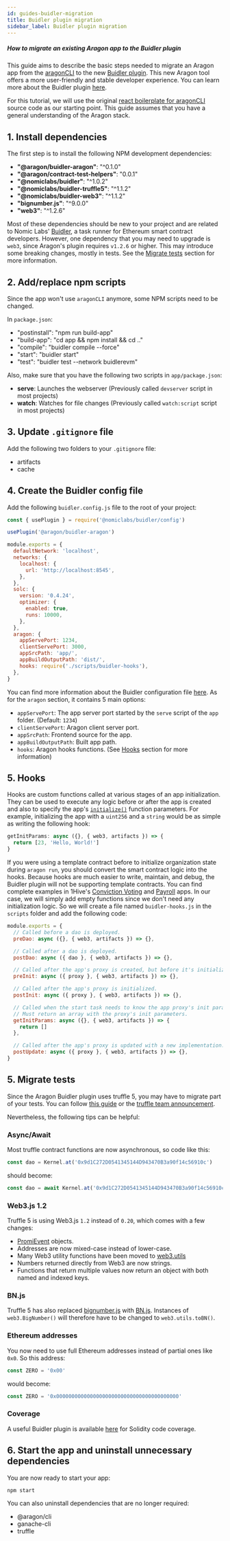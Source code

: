 ```yaml
---
id: guides-buidler-migration
title: Buidler plugin migration
sidebar_label: Buidler plugin migration
---
```


##### How to migrate an existing Aragon app to the Buidler plugin

This guide aims to describe the basic steps needed to migrate an Aragon app from the [aragonCLI](https://github.com/aragon/aragon-cli) to the new [Buidler plugin](https://blog.aragon.one/buidler-plugin). This new Aragon tool offers a more user-friendly and stable developer experience. You can learn more about the Buidler plugin [here](https://github.com/aragon/buidler-aragon).

For this tutorial, we will use the original [react boilerplate for aragonCLI](https://github.com/aragon/aragon-react-boilerplate/tree/react-with-cli) source code as our starting point. This guide assumes that you have a general understanding of the Aragon stack.

## 1. Install dependencies

The first step is to install the following NPM development dependencies:

- **"@aragon/buidler-aragon"**: "^0.1.0"
- **"@aragon/contract-test-helpers"**: "0.0.1"
- **"@nomiclabs/buidler"**: "^1.0.2"
- **"@nomiclabs/buidler-truffle5"**: "^1.1.2"
- **"@nomiclabs/buidler-web3"**: "^1.1.2"
- **"bignumber.js"**: "^9.0.0"
- **"web3"**: "^1.2.6"

Most of these dependencies should be new to your project and are related to Nomic Labs' [Buidler](https://buidler.dev), a task runner for Ethereum smart contract developers. However, one dependency that you may need to upgrade is `web3`, since Aragon's plugin requires `v1.2.6` or higher. This may introduce some breaking changes, mostly in tests. See the [Migrate tests](#5-migrate-tests) section for more information.

## 2. Add/replace npm scripts

Since the app won't use `aragonCLI` anymore, some NPM scripts need to be changed.

In `package.json`:

- "postinstall": "npm run build-app"
- "build-app": "cd app && npm install && cd .."
- "compile": "buidler compile --force"
- "start": "buidler start"
- "test": "buidler test --network buidlerevm"

Also, make sure that you have the following two scripts in `app/package.json`:

- **serve**: Launches the webserver (Previously called `devserver` script in most projects)
- **watch**: Watches for file changes (Previously called `watch:script` script in most projects)

## 3. Update `.gitignore` file

Add the following two folders to your `.gitignore` file:

- artifacts
- cache

## 4. Create the Buidler config file

Add the following `buidler.config.js` file to the root of your project:

```js
const { usePlugin } = require('@nomiclabs/buidler/config')

usePlugin('@aragon/buidler-aragon')

module.exports = {
  defaultNetwork: 'localhost',
  networks: {
    localhost: {
      url: 'http://localhost:8545',
    },
  },
  solc: {
    version: '0.4.24',
    optimizer: {
      enabled: true,
      runs: 10000,
    },
  },
  aragon: {
    appServePort: 1234,
    clientServePort: 3000,
    appSrcPath: 'app/',
    appBuildOutputPath: 'dist/',
    hooks: require('./scripts/buidler-hooks'),
  },
}
```

You can find more information about the Buidler configuration file [here](https://buidler.dev/config). As for the `aragon` section, it contains 5 main options:

- `appServePort`: The app server port started by the `serve` script of the `app` folder. (Default: `1234`)
- `clientServePort`: Aragon client server port.
- `appSrcPath`: Frontend source for the app.
- `appBuildOutputPath`: Built app path.
- `hooks`: Aragon hooks functions. (See [Hooks](#5-hooks) section for more information)

## 5. Hooks

Hooks are custom functions called at various stages of an app initialization. They can be used to execute any logic before or after the app is created and also to specify the app's [`initialize()`](https://hack.aragon.org/docs/aragonos-building#constructor-and-initialization) function parameters. For example, initializing the app with a `uint256` and a `string` would be as simple as writing the following hook:

```js
getInitParams: async ({}, { web3, artifacts }) => {
  return [23, 'Hello, World!']
}
```

If you were using a template contract before to initialize organization state during `aragon run`, you should convert the smart contract logic into the hooks. Because hooks are much easier to write, maintain, and debug, the Buidler plugin will not be supporting template contracts. You can find complete examples in 1Hive's [Conviction Voting](https://github.com/aragonone/conviction-voting-app/blob/buidlerized/buidler-app/scripts/buidler-hooks.js) and [Payroll](https://github.com/1Hive/payroll-app/blob/buidler-setup/buidler-app/scripts/buidler-hooks.js) apps. In our case, we will simply add empty functions since we don't need any initialization logic. So we will create a file named `buidler-hooks.js` in the `scripts` folder and add the following code:

```js
module.exports = {
  // Called before a dao is deployed.
  preDao: async ({}, { web3, artifacts }) => {},

  // Called after a dao is deployed.
  postDao: async ({ dao }, { web3, artifacts }) => {},

  // Called after the app's proxy is created, but before it's initialized.
  preInit: async ({ proxy }, { web3, artifacts }) => {},

  // Called after the app's proxy is initialized.
  postInit: async ({ proxy }, { web3, artifacts }) => {},

  // Called when the start task needs to know the app proxy's init parameters.
  // Must return an array with the proxy's init parameters.
  getInitParams: async ({}, { web3, artifacts }) => {
    return []
  },

  // Called after the app's proxy is updated with a new implementation.
  postUpdate: async ({ proxy }, { web3, artifacts }) => {},
}
```

## 5. Migrate tests

Since the Aragon Buidler plugin uses truffle 5, you may have to migrate part of your tests. You can follow [this guide](https://medium.com/coinmonks/upgrading-to-truffle-5-22aedc7c2a4d) or the [truffle team announcement](https://www.trufflesuite.com/blog/truffle-v5-has-arrived).

Nevertheless, the following tips can be helpful:

### Async/Await

Most truffle contract functions are now asynchronous, so code like this:

```js
const dao = Kernel.at('0x9d1C272D0541345144D943470B3a90f14c56910c')
```

should become:

```js
const dao = await Kernel.at('0x9d1C272D0541345144D943470B3a90f14c56910c')
```

### Web3.js 1.2

Truffle 5 is using Web3.js `1.2` instead of `0.20`, which comes with a few changes:

- [PromiEvent](https://web3js.readthedocs.io/en/v1.2.0/callbacks-promises-events.html) objects.
- Addresses are now mixed-case instead of lower-case.
- Many Web3 utility functions have been moved to [web3.utils](https://web3js.readthedocs.io/en/v1.2.0/web3-utils.html)
- Numbers returned directly from Web3 are now strings.
- Functions that return multiple values now return an object with both named and indexed keys.

### BN.js

Truffle 5 has also replaced [bignumber.js](https://github.com/MikeMcl/bignumber.js) with [BN.js](https://github.com/indutny/bn.js). Instances of `web3.BigNumber()` will therefore have to be changed to `web3.utils.toBN()`.

### Ethereum addresses

You now need to use full Ethereum addresses instead of partial ones like `0x0`. So this address:

```js
const ZERO = '0x00'
```

would become:

```js
const ZERO = '0x0000000000000000000000000000000000000000'
```

### Coverage

A useful Buidler plugin is available [here](https://github.com/sc-forks/solidity-coverage) for Solidity code coverage.

## 6. Start the app and uninstall unnecessary dependencies

You are now ready to start your app:

```sh
npm start
```

You can also uninstall dependencies that are no longer required:

- @aragon/cli
- ganache-cli
- truffle
